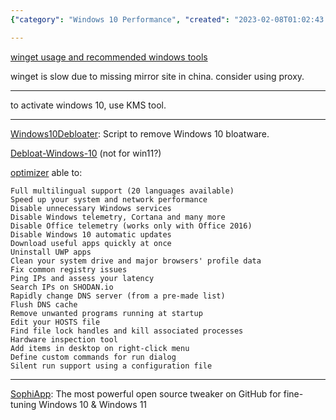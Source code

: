 ```yaml
---
{"category": "Windows 10 Performance", "created": "2023-02-08T01:02:43.458Z", "date": "2023-02-08 01:02:43", "description": "This article offers tips on boosting Windows 10 performance using tools like Winget and KMS activator, along with steps such as disabling telemetry and cleaning the system drive. It also explains how to create custom commands for the run dialog by leveraging silent run support through a configuration file.", "modified": "2023-02-16T03:42:33.953Z", "tags": ["Windows 10", "performance", "Winget", "KMS activator", "telemetry", "system drive", "run dialog"], "title": "Windows 10 System Debloating, Windows Operating System Optimization, Winget, Windows Commandline Package Manager"}

---
```


[winget usage and recommended windows tools](https://blog.csdn.net/taurusbt/article/details/124472397)

winget is slow due to missing mirror site in china. consider using proxy.

----

to activate windows 10, use KMS tool.

----

[Windows10Debloater](https://github.com/Sycnex/Windows10Debloater): Script to remove Windows 10 bloatware.

[Debloat-Windows-10](https://github.com/W4RH4WK/Debloat-Windows-10) (not for win11?)

[optimizer](https://github.com/hellzerg/optimizer) able to:

```
Full multilingual support (20 languages available)
Speed up your system and network performance
Disable unnecessary Windows services
Disable Windows telemetry, Cortana and many more
Disable Office telemetry (works only with Office 2016)
Disable Windows 10 automatic updates
Download useful apps quickly at once
Uninstall UWP apps
Clean your system drive and major browsers' profile data
Fix common registry issues
Ping IPs and assess your latency
Search IPs on SHODAN.io
Rapidly change DNS server (from a pre-made list)
Flush DNS cache
Remove unwanted programs running at startup
Edit your HOSTS file
Find file lock handles and kill associated processes
Hardware inspection tool
Add items in desktop on right-click menu
Define custom commands for run dialog
Silent run support using a configuration file

```

----

[SophiApp](https://github.com/Sophia-Community/SophiApp): The most powerful open source tweaker on GitHub for fine-tuning Windows 10 & Windows 11
